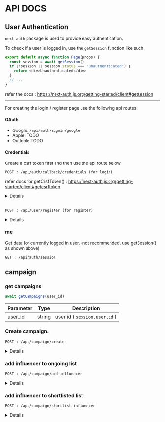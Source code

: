 # API DOCS

## User Authentication

`next-auth` package is used to provide easy authentication.

To check if a user is logged in, use the `getSession` function like such

```javascript
export default async function Page(props) {
  const session = await getSession()
  if (!session || session.status === "unauthenticated") {
    return <div>Unauthenticated</div>
  }
  // ...
}
```

refer the docs : https://next-auth.js.org/getting-started/client#getsession

---

For creating the login / register page use the following api routes:

#### OAuth

- Google: `/api/auth/signin/google`
- Apple: TODO
- Outlook: TODO

#### Credentials

Create a csrf token first and then use the api route below

```
POST : /api/auth/callback/credentials (for login)
```

refer docs for getCrsfToken() : https://next-auth.js.org/getting-started/client#getcsrftoken

<details>

#### Body Parameters

| Parameter | Type       | Description                     |
| --------- | ---------- | ------------------------------- |
| csrfToken | csrf token | csrf token using getCsrfToken() |
| email     | string     | email of existing user          |
| password  | string     | password of existing user       |

</details>

<br>

```
POST : /api/user/register (for register)
```

<details>

#### Body Parameters

| Parameter | Type       | Description                     |
| --------- | ---------- | ------------------------------- |
| csrfToken | csrf token | csrf token using getCsrfToken() |
| email     | string     | email of new user               |
| password  | string     | password of new user            |
| name      | string     | name of new user                |

TODO: more details of user

</details>

### me

Get data for currently logged in user. (not recommended, use getSession() as shown above)

```
GET : /api/auth/session
```

## campaign

### get campaigns

```js
await getCampaigns(user_id)
```

| Parameter | Type   | Description                   |
| --------- | ------ | ----------------------------- |
| user_id   | string | user id ( `session.user.id` ) |

### Create campaign.

```
POST : /api/campaign/create
```

<details>

#### Body Parameters (json)

| Parameter           | Type                           | Description                    | Default |
| ------------------- | ------------------------------ | ------------------------------ | ------- |
| name                | string                         | campaign name                  | -       |
| description         | string                         | campaign description           | -       |
| image               | string                         | campaign image                 | -       |
| product_description | string                         | product description            | -       |
| product_media       | comma seperated list of string | product media (photo or video) | ''      |
| campaign_type       | NORMAL or PAID or BARTER       | campaign payment type          | NORMAL  |
| nsfw                | boolean                        | is campaign nsfw               | false   |

#### Response Codes

| Code | Meaning                                           | Data              |
| ---- | ------------------------------------------------- | ----------------- |
| 201  | Campaign created successfully                     | message, campaign |
| 400  | Something went wrong (probably existing campaign) | message, error?   |
| 405  | Method not supported                              | message           |

</details>

### add influencer to ongoing list

```
POST : /api/campaign/add-influencer
```

<details>

#### Body Parameters (json)

| Parameter     | Type   | Description |
| ------------- | ------ | ----------- |
| campaign_id   | string | campaign id |
| influencer_id | string | campaign_id |

#### Response Codes

| Code | Meaning                       | Data              |
| ---- | ----------------------------- | ----------------- |
| 201  | Influencer added successfully | message, campaign |
| 400  | Something went wrong          | message, error?   |
| 405  | Method not supported          | message           |

</details>


### add influencer to shortlisted list

```
POST : /api/campaign/shortlist-influencer
```

<details>

#### Body Parameters (json)

| Parameter     | Type   | Description |
| ------------- | ------ | ----------- |
| campaign_id   | string | campaign id |
| influencer_id | string | campaign_id |

#### Response Codes

| Code | Meaning                       | Data              |
| ---- | ----------------------------- | ----------------- |
| 201  | Influencer added successfully | message, campaign |
| 400  | Something went wrong          | message, error?   |
| 405  | Method not supported          | message           |

</details>
